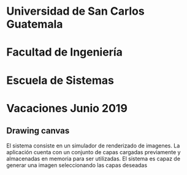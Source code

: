 # Universidad de San Carlos Guatemala
# Facultad de Ingeniería
# Escuela de Sistemas
# Vacaciones Junio 2019

## Drawing canvas

El sistema consiste en un simulador de renderizado de imagenes. La aplicación cuenta con un conjunto de capas cargadas previamente y almacenadas en memoria para ser utilizadas. 
El sistema es capaz de generar una imagen seleccionando las capas deseadas
